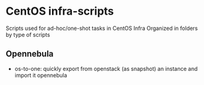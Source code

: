 # CentOS infra-scripts

Scripts used for ad-hoc/one-shot tasks in CentOS Infra
Organized in folders by type of scripts

## Opennebula
 * os-to-one: quickly export from openstack (as snapshot) an instance and import it opennebula
